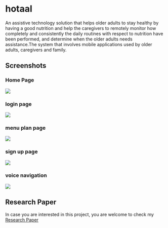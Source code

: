# hotaal
An assistive technology solution that helps older adults to stay healthy by having a good nutrition and help the caregivers to remotely monitor how completely and consistently the daily routines with respect to nutrition have been performed, and determine when the older adults needs assistance.The system that involves mobile applications used by older adults, caregivers and family.

## Screenshots

### Home Page
![](image/homepage.png)

### login page
![](image/login%20page.png)

### menu plan page
![](image/menu%20plan%20page.png)

### sign up page
![](image/sign%20up%20page.png)

### voice navigation

![](image/voice%20navigation%20page.png)

## Research Paper
In case you are interested in this project, you are welcome to check my [Research Paper](https://drive.google.com/file/d/1X8EXWSKhzrNrt7IIxHKQO0yRGvybUMz9/view?usp=sharing)
